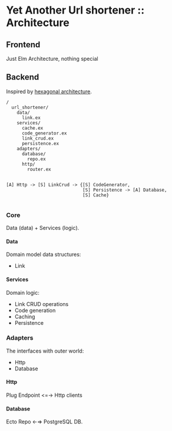 # Yet Another Url shortener :: Architecture

## Frontend

Just Elm Architecture, nothing special

## Backend

Inspired by [hexagonal architecture](https://fideloper.com/hexagonal-architecture).

```
/
  url_shortener/
    data/
      link.ex
    services/
      cache.ex
      code_generator.ex
      link_crud.ex
      persistence.ex
    adapters/
      database/
        repo.ex
      http/
        router.ex
```

```

[A] Http -> [S] LinkCrud -> {[S] CodeGenerator,
                             [S] Persistence -> [A] Database,
                             [S] Cache}


```


### Core

Data (data) + Services (logic).


#### Data

Domain model data structures:

  * Link


#### Services

Domain logic:

  * Link CRUD operations
  * Code generation
  * Caching
  * Persistence


### Adapters

The interfaces with outer world:

  * Http
  * Database


#### Http

Plug Endpoint <=-> Http clients


#### Database

Ecto Repo <-=> PostgreSQL DB.
